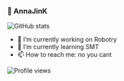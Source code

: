 ### 👋 AnnaJinK 

![GitHub stats](https://github-readme-stats.vercel.app/api?username=AnnaJinK&show_icons=true)
- 🔭 I’m currently working on Robotry 
- 🌱 I’m currently learning SMT 
- 📫 How to reach me: no you cant 

![Profile views](https://gpvc.arturio.dev/AnnaJinK) 

